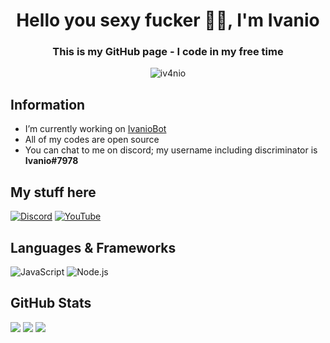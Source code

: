 <h1 align="center">Hello you sexy fucker 🥵👋, I'm Ivanio</h1>
<h3 align="center">This is my GitHub page - I code in my free time</h3>

<p align="center"> 
    <img src="https://komarev.com/ghpvc/?username=iv4nio&label=Profile%20views&color=0e75b6&style=flat" alt="iv4nio" /> 
    
</p>

## Information

- I’m currently working on [IvanioBot](https://github.com/Iv4nio/IvanioBot)
- All of my codes are open source
- You can chat to me on discord; my username including discriminator is **Ivanio#7978**

## My stuff here

[![Discord](https://img.shields.io/badge/Discord-7289DA?style=for-the-badge&logo=discord&logoColor=white)](https://discord.gg/BatwkX5NbG)
[![YouTube](https://img.shields.io/badge/YouTube-990000?style=for-the-badge&logo=YouTube&logoColor=white)](https://youtube.com/c/Ivanio)

## Languages & Frameworks

![JavaScript](https://img.shields.io/badge/javascript-%23323330.svg?style=for-the-badge&logo=javascript&logoColor=%23F7DF1E)
![Node.js](https://img.shields.io/badge/-Node.js-43853d?style=for-the-badge&logo=Node.js&logoColor=white)

## GitHub Stats

<p align="left">
    <img src="https://github-readme-stats.vercel.app/api?username=Iv4nio&show_icons=true&count_private=true&theme=tokyonight"/>
    <img src="https://github-readme-stats.vercel.app/api/top-langs/?username=Iv4nio&layout=compact&theme=tokyonight"/>
    <img src="https://github-readme-streak-stats.herokuapp.com?user=Iv4nio&theme=tokyonight"/>
</p>
